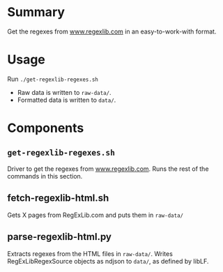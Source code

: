 # Summary

Get the regexes from www.regexlib.com in an easy-to-work-with format.

# Usage

Run `./get-regexlib-regexes.sh`
- Raw data is written to `raw-data/`.
- Formatted data is written to `data/`.

# Components

## `get-regexlib-regexes.sh`

Driver to get the regexes from www.regexlib.com.
Runs the rest of the commands in this section.

## fetch-regexlib-html.sh

Gets X pages from RegExLib.com and puts them in `raw-data/`

## parse-regexlib-html.py

Extracts regexes from the HTML files in `raw-data/`.
Writes RegExLibRegexSource objects as ndjson to `data/`, as defined by libLF.
